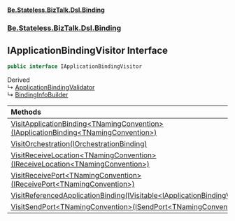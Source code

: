 #### [Be.Stateless.BizTalk.Dsl.Binding](README.md 'README')
### [Be.Stateless.BizTalk.Dsl.Binding](Be.Stateless.BizTalk.Dsl.Binding.md 'Be.Stateless.BizTalk.Dsl.Binding')

## IApplicationBindingVisitor Interface

```csharp
public interface IApplicationBindingVisitor
```

Derived  
&#8627; [ApplicationBindingValidator](ApplicationBindingValidator.md 'Be.Stateless.BizTalk.Dsl.Binding.Visitor.ApplicationBindingValidator')  
&#8627; [BindingInfoBuilder](BindingInfoBuilder.md 'Be.Stateless.BizTalk.Dsl.Binding.Visitor.BindingInfoBuilder')

| Methods | |
| :--- | :--- |
| [VisitApplicationBinding&lt;TNamingConvention&gt;(IApplicationBinding&lt;TNamingConvention&gt;)](IApplicationBindingVisitor.VisitApplicationBinding_TNamingConvention_(IApplicationBinding_TNamingConvention_).md 'Be.Stateless.BizTalk.Dsl.Binding.IApplicationBindingVisitor.VisitApplicationBinding<TNamingConvention>(Be.Stateless.BizTalk.Dsl.Binding.IApplicationBinding<TNamingConvention>)') | |
| [VisitOrchestration(IOrchestrationBinding)](IApplicationBindingVisitor.VisitOrchestration(IOrchestrationBinding).md 'Be.Stateless.BizTalk.Dsl.Binding.IApplicationBindingVisitor.VisitOrchestration(Be.Stateless.BizTalk.Dsl.Binding.IOrchestrationBinding)') | |
| [VisitReceiveLocation&lt;TNamingConvention&gt;(IReceiveLocation&lt;TNamingConvention&gt;)](IApplicationBindingVisitor.VisitReceiveLocation_TNamingConvention_(IReceiveLocation_TNamingConvention_).md 'Be.Stateless.BizTalk.Dsl.Binding.IApplicationBindingVisitor.VisitReceiveLocation<TNamingConvention>(Be.Stateless.BizTalk.Dsl.Binding.IReceiveLocation<TNamingConvention>)') | |
| [VisitReceivePort&lt;TNamingConvention&gt;(IReceivePort&lt;TNamingConvention&gt;)](IApplicationBindingVisitor.VisitReceivePort_TNamingConvention_(IReceivePort_TNamingConvention_).md 'Be.Stateless.BizTalk.Dsl.Binding.IApplicationBindingVisitor.VisitReceivePort<TNamingConvention>(Be.Stateless.BizTalk.Dsl.Binding.IReceivePort<TNamingConvention>)') | |
| [VisitReferencedApplicationBinding(IVisitable&lt;IApplicationBindingVisitor&gt;)](IApplicationBindingVisitor.VisitReferencedApplicationBinding(IVisitable_IApplicationBindingVisitor_).md 'Be.Stateless.BizTalk.Dsl.Binding.IApplicationBindingVisitor.VisitReferencedApplicationBinding(Be.Stateless.BizTalk.Dsl.IVisitable<Be.Stateless.BizTalk.Dsl.Binding.IApplicationBindingVisitor>)') | |
| [VisitSendPort&lt;TNamingConvention&gt;(ISendPort&lt;TNamingConvention&gt;)](IApplicationBindingVisitor.VisitSendPort_TNamingConvention_(ISendPort_TNamingConvention_).md 'Be.Stateless.BizTalk.Dsl.Binding.IApplicationBindingVisitor.VisitSendPort<TNamingConvention>(Be.Stateless.BizTalk.Dsl.Binding.ISendPort<TNamingConvention>)') | |
